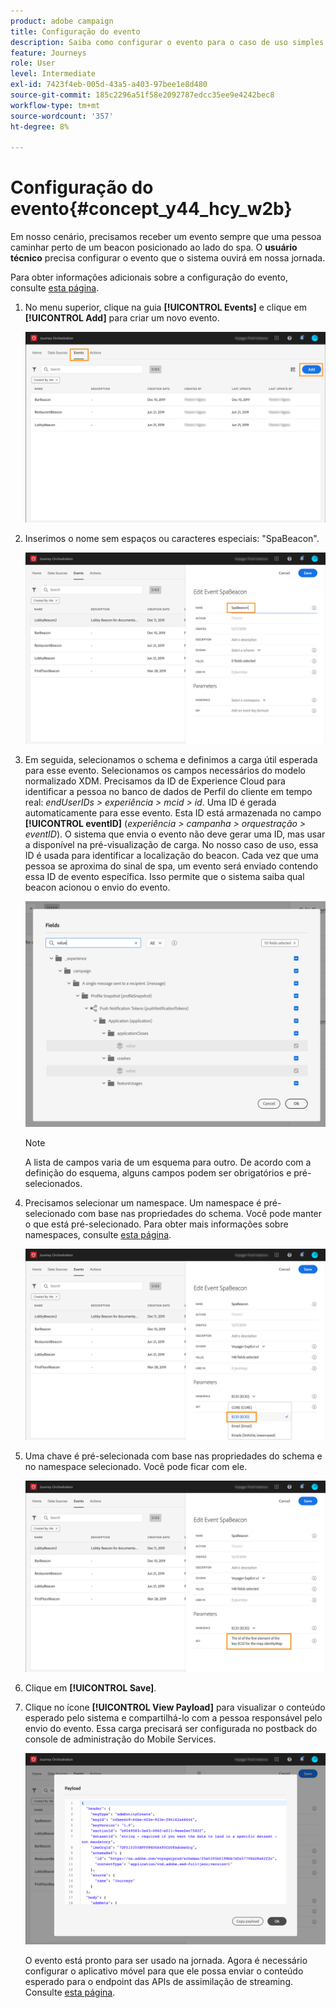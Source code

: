 ```yaml
---
product: adobe campaign
title: Configuração do evento
description: Saiba como configurar o evento para o caso de uso simples do jornada
feature: Journeys
role: User
level: Intermediate
exl-id: 7423f4eb-005d-43a5-a403-97bee1e8d480
source-git-commit: 185c2296a51f58e2092787edcc35ee9e4242bec8
workflow-type: tm+mt
source-wordcount: '357'
ht-degree: 8%

---
```


# Configuração do evento{#concept_y44_hcy_w2b}

Em nosso cenário, precisamos receber um evento sempre que uma pessoa caminhar perto de um beacon posicionado ao lado do spa. O **usuário técnico** precisa configurar o evento que o sistema ouvirá em nossa jornada.

Para obter informações adicionais sobre a configuração do evento, consulte [esta página](../event/about-events.md).

1. No menu superior, clique na guia **[!UICONTROL Events]** e clique em **[!UICONTROL Add]** para criar um novo evento.

   ![](../assets/journeyuc1_1.png)

1. Inserimos o nome sem espaços ou caracteres especiais: &quot;SpaBeacon&quot;.

   ![](../assets/journeyuc1_2.png)

1. Em seguida, selecionamos o schema e definimos a carga útil esperada para esse evento. Selecionamos os campos necessários do modelo normalizado XDM. Precisamos da ID de Experience Cloud para identificar a pessoa no banco de dados de Perfil do cliente em tempo real: _endUserIDs > experiência > mcid > id_. Uma ID é gerada automaticamente para esse evento. Esta ID está armazenada no campo **[!UICONTROL eventID]** (_experiência > campanha > orquestração > eventID_). O sistema que envia o evento não deve gerar uma ID, mas usar a disponível na pré-visualização de carga. No nosso caso de uso, essa ID é usada para identificar a localização do beacon. Cada vez que uma pessoa se aproxima do sinal de spa, um evento será enviado contendo essa ID de evento específica. Isso permite que o sistema saiba qual beacon acionou o envio do evento.

   ![](../assets/journeyuc1_3.png)

   >[!NOTE]
   >
   >A lista de campos varia de um esquema para outro. De acordo com a definição do esquema, alguns campos podem ser obrigatórios e pré-selecionados.

1. Precisamos selecionar um namespace. Um namespace é pré-selecionado com base nas propriedades do schema. Você pode manter o que está pré-selecionado. Para obter mais informações sobre namespaces, consulte [esta página](../event/selecting-the-namespace.md).

   ![](../assets/journeyuc1_6.png)

1. Uma chave é pré-selecionada com base nas propriedades do schema e no namespace selecionado. Você pode ficar com ele.

   ![](../assets/journeyuc1_5.png)

1. Clique em **[!UICONTROL Save]**.

1. Clique no ícone **[!UICONTROL View Payload]** para visualizar o conteúdo esperado pelo sistema e compartilhá-lo com a pessoa responsável pelo envio do evento. Essa carga precisará ser configurada no postback do console de administração do Mobile Services.

   ![](../assets/journeyuc1_7.png)

   O evento está pronto para ser usado na jornada. Agora é necessário configurar o aplicativo móvel para que ele possa enviar o conteúdo esperado para o endpoint das APIs de assimilação de streaming. Consulte [esta página](../event/additional-steps-to-send-events-to-journey-orchestration.md).

